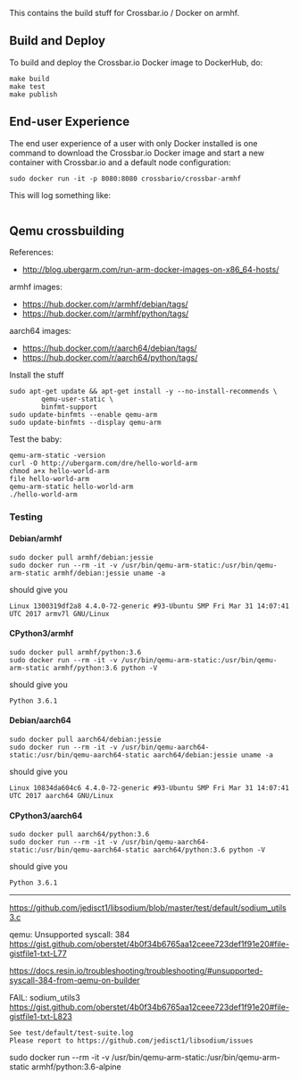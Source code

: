 This contains the build stuff for Crossbar.io / Docker on armhf.

## Build and Deploy

To build and deploy the Crossbar.io Docker image to DockerHub, do:

```console
make build
make test
make publish
```

## End-user Experience

The end user experience of a user with only Docker installed is one command to download the Crossbar.io Docker image and start a new container with Crossbar.io and a default node configuration:

    sudo docker run -it -p 8080:8080 crossbario/crossbar-armhf

This will log something like:

```console
```


## Qemu crossbuilding

References:

* http://blog.ubergarm.com/run-arm-docker-images-on-x86_64-hosts/

armhf images:

* https://hub.docker.com/r/armhf/debian/tags/
* https://hub.docker.com/r/armhf/python/tags/

aarch64 images:

* https://hub.docker.com/r/aarch64/debian/tags/
* https://hub.docker.com/r/aarch64/python/tags/

Install the stuff

```console
sudo apt-get update && apt-get install -y --no-install-recommends \
        qemu-user-static \
        binfmt-support
sudo update-binfmts --enable qemu-arm
sudo update-binfmts --display qemu-arm
```

Test the baby:

```console
qemu-arm-static -version
curl -O http://ubergarm.com/dre/hello-world-arm
chmod a+x hello-world-arm
file hello-world-arm
qemu-arm-static hello-world-arm
./hello-world-arm
```

### Testing

#### Debian/armhf

```console
sudo docker pull armhf/debian:jessie
sudo docker run --rm -it -v /usr/bin/qemu-arm-static:/usr/bin/qemu-arm-static armhf/debian:jessie uname -a
```

should give you

```console
Linux 1300319df2a8 4.4.0-72-generic #93-Ubuntu SMP Fri Mar 31 14:07:41 UTC 2017 armv7l GNU/Linux
```

#### CPython3/armhf

```console
sudo docker pull armhf/python:3.6
sudo docker run --rm -it -v /usr/bin/qemu-arm-static:/usr/bin/qemu-arm-static armhf/python:3.6 python -V
```

should give you

```console
Python 3.6.1
```

#### Debian/aarch64


```console
sudo docker pull aarch64/debian:jessie
sudo docker run --rm -it -v /usr/bin/qemu-aarch64-static:/usr/bin/qemu-aarch64-static aarch64/debian:jessie uname -a
```

should give you

```console
Linux 10834da604c6 4.4.0-72-generic #93-Ubuntu SMP Fri Mar 31 14:07:41 UTC 2017 aarch64 GNU/Linux
```

#### CPython3/aarch64

```console
sudo docker pull aarch64/python:3.6
sudo docker run --rm -it -v /usr/bin/qemu-aarch64-static:/usr/bin/qemu-aarch64-static aarch64/python:3.6 python -V
```

should give you

```console
Python 3.6.1
```

-----

https://github.com/jedisct1/libsodium/blob/master/test/default/sodium_utils3.c


qemu: Unsupported syscall: 384
https://gist.github.com/oberstet/4b0f34b6765aa12ceee723def1f91e20#file-gistfile1-txt-L77


https://docs.resin.io/troubleshooting/troubleshooting/#unsupported-syscall-384-from-qemu-on-builder


FAIL: sodium_utils3
https://gist.github.com/oberstet/4b0f34b6765aa12ceee723def1f91e20#file-gistfile1-txt-L823



    See test/default/test-suite.log
    Please report to https://github.com/jedisct1/libsodium/issues



sudo docker run --rm -it -v /usr/bin/qemu-arm-static:/usr/bin/qemu-arm-static armhf/python:3.6-alpine
